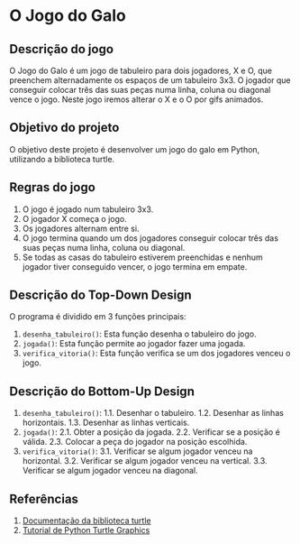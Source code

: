 # O Jogo do Galo

## Descrição do jogo

O Jogo do Galo é um jogo de tabuleiro para dois jogadores, X e O, que preenchem alternadamente os espaços de um tabuleiro 3x3. O jogador que conseguir colocar três das suas peças numa linha, coluna ou diagonal vence o jogo.
Neste jogo iremos alterar o X e o O por gifs animados.

## Objetivo do projeto

O objetivo deste projeto é desenvolver um jogo do galo em Python, utilizando a biblioteca turtle.

## Regras do jogo

1. O jogo é jogado num tabuleiro 3x3.
2. O jogador X começa o jogo.
3. Os jogadores alternam entre si.
4. O jogo termina quando um dos jogadores conseguir colocar três das suas peças numa linha, coluna ou diagonal.
5. Se todas as casas do tabuleiro estiverem preenchidas e nenhum jogador tiver conseguido vencer, o jogo termina em empate.


## Descrição do Top-Down Design

O programa é dividido em 3 funções principais:
1. `desenha_tabuleiro()`: Esta função desenha o tabuleiro do jogo.
2. `jogada()`: Esta função permite ao jogador fazer uma jogada.
3. `verifica_vitoria()`: Esta função verifica se um dos jogadores venceu o jogo.

## Descrição do Bottom-Up Design

1. `desenha_tabuleiro()`: 
    1.1. Desenhar o tabuleiro.
    1.2. Desenhar as linhas horizontais.
    1.3. Desenhar as linhas verticais.
2. `jogada()`:
    2.1. Obter a posição da jogada.
    2.2. Verificar se a posição é válida.
    2.3. Colocar a peça do jogador na posição escolhida.
3. `verifica_vitoria()`:
    3.1. Verificar se algum jogador venceu na horizontal.
    3.2. Verificar se algum jogador venceu na vertical.
    3.3. Verificar se algum jogador venceu na diagonal.


## Referências

1. [Documentação da biblioteca turtle](https://docs.python.org/3/library/turtle.html)
2. [Tutorial de Python Turtle Graphics](https://realpython.com/beginners-guide-python-turtle/)

